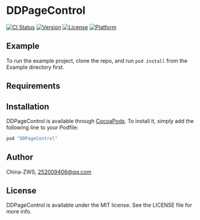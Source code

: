 # DDPageControl

[![CI Status](http://img.shields.io/travis/China-ZWS/DDPageControl.svg?style=flat)](https://travis-ci.org/China-ZWS/DDPageControl)
[![Version](https://img.shields.io/cocoapods/v/DDPageControl.svg?style=flat)](http://cocoapods.org/pods/DDPageControl)
[![License](https://img.shields.io/cocoapods/l/DDPageControl.svg?style=flat)](http://cocoapods.org/pods/DDPageControl)
[![Platform](https://img.shields.io/cocoapods/p/DDPageControl.svg?style=flat)](http://cocoapods.org/pods/DDPageControl)

## Example

To run the example project, clone the repo, and run `pod install` from the Example directory first.

## Requirements

## Installation

DDPageControl is available through [CocoaPods](http://cocoapods.org). To install
it, simply add the following line to your Podfile:

```ruby
pod "DDPageControl"
```

## Author

China-ZWS, 252009406@qq.com

## License

DDPageControl is available under the MIT license. See the LICENSE file for more info.
